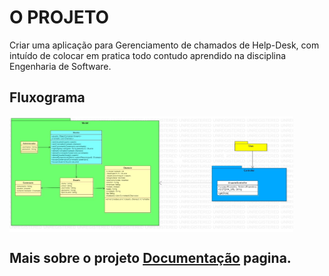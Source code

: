 # O PROJETO
Criar uma aplicação para Gerenciamento de chamados de Help-Desk, com intuído de colocar em pratica todo contudo aprendido na disciplina Engenharia de Software.

## Fluxograma

<img align="center" src="Fluxograma/Fluxograma.jpg" alt="Imagem" width="90%"/>

## Mais sobre o projeto  [Documentação](Documentação.md) pagina.